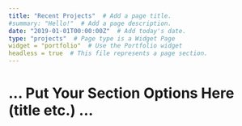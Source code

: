 ```yaml
---
title: "Recent Projects"  # Add a page title.
#summary: "Hello!"  # Add a page description.
date: "2019-01-01T00:00:00Z"  # Add today's date.
type: "projects"  # Page type is a Widget Page
widget = "portfolio"  # Use the Portfolio widget
headless = true  # This file represents a page section.
---
```

# ... Put Your Section Options Here (title etc.) ...

